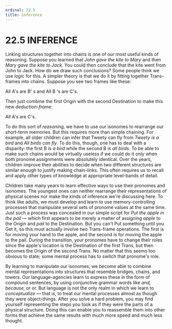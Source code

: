 ```yaml
---
ordinal: 22.5
title: inference
---
```


# 22.5 INFERENCE 

<p>Linking structures together into chains is one of our most useful kinds of reasoning. Suppose you learned that <em>John gave the kite to Mary</em> and then <em>Mary gave the kite to Jack.</em> You could then conclude that the kite went from John to Jack. How do we draw such conclusions? Some people think we use <em>logic</em> for this. A simpler theory is that we do it by fitting together Trans-frames into chains. Suppose you see two frames like these:</p>
<p>All A's are B' s and All B 's are C's.</p>
<p>Then just combine the first Origin with the second Destination to make this new <em>deduction-frame</em>:</p>
<p>All A's are C's.</p>
<p>To do this sort of <em>reasoning,</em> we have to use our isonomes to rearrange our short-term memories. But this requires more than simple chaining. For example, all older children can infer that Tweety can fly from <em>Tweety is a bird</em> and <em>All birds can fly.</em> To do this, though, one has to deal with a disparity: the first B is <em>a bird</em> while the second B is <em>all birds.</em> To be able to make such chains would be virtually useless if we could do it only when both pronome assignments were absolutely identical. Over the years, children improve their abilities to decide when two different structures are similar enough to justify making chain-links. This often requires us to recall and apply other types of knowledge at appropriate level-bands of detail.</p>
<p>Children take many years to learn effective ways to use their pronomes and isonomes. The youngest ones can neither rearrange their representations of physical scenes nor make the kinds of inference we're discussing here. To think like adults, we must develop and learn to use memory-controlling processes that manipulate several sets of pronome values at the same time. Just such a process was concealed in our simple script for <em>Put the apple in the pail</em> &mdash; which first appears to be merely a matter of assigning <em>apple</em> to the Origin and <em>pail</em> to the Destination. But you can't Put something until you Get it, so this must actually involve two Trans-frame operations. The first is for moving your hand to the apple, and the second is for moving the apple to the pail. During the transition, your pronomes have to change their roles since the apple's location is the Destination of the first Trans, but then becomes the Origin of the second Trans. No matter that this seems too obvious to state; some mental process has to switch that pronome's role.</p>
<p>By learning to manipulate our isonomes, we become able to combine mental representations into structures that resemble bridges, chains, and towers. Our language-agencies learn to express these in the form of compound sentences, by using conjunctive grammar words like <em>and,</em> <em>because,</em> or <em>or.</em> But language is not the only realm in which we learn to <em>conceptualize</em> &mdash; that is, to treat our mental processes almost as though they were object-things. After you solve a hard problem, you may find yourself representing the steps you took as if they were the parts of a physical structure. Doing this can enable you to reassemble them into other forms that achieve the same results with much more speed and much less thought.</p>